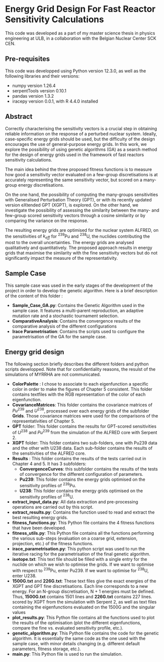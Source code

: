 # Energy Grid Design For Fast Reactor Sensitivity Calculations 

This code was developed as a part of my master science thesis in physics engineering at ULB, in a collaboration with the Belgian Nuclear Center SCK CEN. 

## Pre-requisites

This code was developped using Python version 12.3.0, as well as the following libraries and their versions:
- numpy version 1.26.4
- serpentTools version 0.10.1
- pandas version 1.3.2
- iracepy version 0.0.1, with R 4.4.0 installed

## Abstract

Correctly characterising the sensitivity vectors is a crucial step in obtaining reliable information on the response of a perturbed nuclear system. Ideally, case-specific energy grids should be used, but the difficulty of the design encourages the use of general-purpose energy grids. In this work, we explore the possibility of using genetic algorithms (GA) as a search method for the design of energy grids used in the framework of fast reactors sensitivity calculations.

The main idea behind the three proposed fitness functions is to measure how good a sensitivity vector evaluated on a few-group discretisations is at accurately representing the same sensitivity vector, but scored on a many-group energy discretisations.

On the one hand, the possibility of computing the many-groups sensitivities with Generalised Perturbation Theory (GPT), or with its recently updated version eXtended GPT (XGPT), is explored. On the other hand, we investigate the possibility of assessing the similarity between the many- and few-group scored sensitivity vectors through a cosine similarity or by comparing the variance on the response.

 The resulting energy grids are optimised for the nuclear system ALFRED, on the sensitivities of $k_{eff}$ for $^{239}$Pu and $^{238}$U, the nuclides contributing the most to the overall uncertainties. The energy grids are analysed qualitatively and quantitatively. The proposed approach results in energy grids that maximise the similarity with the fine sensitivity vectors but do not significantly impact the measure of the representativity. 

## Sample Case
This sample case was used in the early stages of the development of the project in order to develop the genetic algorithm. Here is a brief description of the content of this folder :
- **Sample_Case_GA.py**: Contains the Genetic Algorithm used in the sample case. It features a multi-parent reproduction, an adaptive mutation rate and a stochastic tournament selection.
- **ComparativeAnalysis**: Contains the convergence results of the comparative analysis of the different configurations
- **Irace Parametrisation**: Contains the scripts used to configure the parametrisation of the GA for the sample case.

## Energy grid design
The following section briefly describes the different folders and python scripts developped. Note that for confidentiality reasons, the resulst of the simulations of MYRRHA are not communicated.

- **ColorPalette** : I chose to associate to each eigenfunction a specific color in order to make the figures of Chapter 5 consistent. This folder contains textfiles with the RGB representation of the color of each eigenfunction.
- **CovarianceMatrices**: This folder contains the covariance matrices of $Pu^{239}$ and  $U^{238}$, processed over each energy grids of the subfolder **Grids**. Those covariance matrices were used for the comparisons of the representativities of Chapter 5.
- **GPT** folder: This folder contains the results for GPT-scored sensitivities of $U^{238}$ and $Pu^{239}$ from the simulation of the ALFRED core with Serpent 2.
- **XGPT** folder: This folder contains two sub-folders, one with Pu239 data and the other with U238 data. Each sub-folder contains the results of the sensitivities of the ALFRED core.
- **Results** : This folder contains the results of the tests carried out in Chapter 4 and 5. It has 3 subfolders:
  - **ConvergenceCurves**: this subfolder contains the results of the tests of convergence for the different configuration of parameters.
  - **Pu239**: This folder contains the energy grids optimised on the sensitivity profiles of  $^{239}$Pu.
  - **U238**: This folder contains the energy grids optimised on the sensitivity profiles of  $^{238}$U.    
- **extract_input_data.py**: All data extraction and pre-processing operations are carried out by this script.
- **extract_results.py**: Contains the function used to read and extract the best resulting energy grids.
- **fitness_functions.py**: This Python file contains the 4 fitness functions that have been developed.
- **fitness_utils.py**: This Python file contains all the functions performing the various sub-steps (evaluation on a coarse grid, extension, projection, etc.) of the fitness functions.
- **irace_parametrisation.py**: This python script was used to run the iterative racing for the parametrisation of the final genetic algorithm.
- **isotope.txt**: This text file should be filled with a single entry for the nuclide on which we wish to optimise the grids. If we want to optimise with respect to $^{239}$Pu, enter Pu239. If we want to optimise for $^{238}$U, enter U238.
- **1500G.txt** and **226G.txt**: These text files give the exact energies of the XGPT and GPT fine discretisations. Each line corresponds to a new energy. For an N-group discretisation, N + 1 energies must be defined. Thus, **1500G.txt** contains 1501 lines and **226G.txt** contains 227 lines.
scored by XGPT from the simulation with Serpent 2, as well as text files containing the eigenfunctions evaluated on the 1500G and the singular values
- **plot_results.py**: This Python file contains all the functions used to plot the results of the optimisation (plot the different eigenfunctions, compare the fine vs. evaluated sensitivity profile, etc.).
- **genetic_algorithm.py**: This Python file contains the code for the genetic algorithm. It is essentially the same code as the one used with the sample case, with minor details changing (e.g. different default parameters, fitness storage, etc.).
- **main.py**: This Python file is used to run the simulation.


